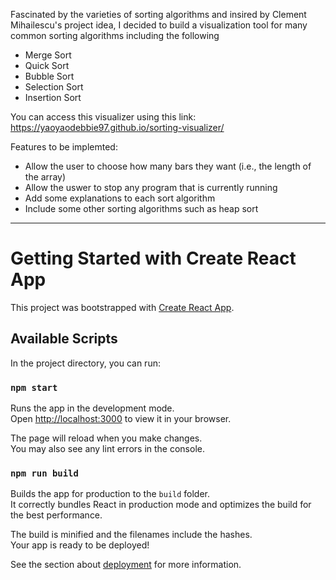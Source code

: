 Fascinated by the varieties of sorting algorithms and insired by Clement Mihailescu's project idea, I decided to build a visualization tool for many common sorting algorithms including the following
- Merge Sort 
- Quick Sort 
- Bubble Sort 
- Selection Sort
- Insertion Sort

You can access this visualizer using this link: https://yaoyaodebbie97.github.io/sorting-visualizer/

Features to be implemted: 
- Allow the user to choose how many bars they want (i.e., the length of the array)
- Allow the uswer to stop any program that is currently running 
- Add some explanations to each sort algorithm
- Include some other sorting algorithms such as heap sort 

----------------------------------------------------------------------------------------
# Getting Started with Create React App

This project was bootstrapped with [Create React App](https://github.com/facebook/create-react-app).

## Available Scripts

In the project directory, you can run:

### `npm start`

Runs the app in the development mode.\
Open [http://localhost:3000](http://localhost:3000) to view it in your browser.

The page will reload when you make changes.\
You may also see any lint errors in the console.

### `npm run build`

Builds the app for production to the `build` folder.\
It correctly bundles React in production mode and optimizes the build for the best performance.

The build is minified and the filenames include the hashes.\
Your app is ready to be deployed!

See the section about [deployment](https://facebook.github.io/create-react-app/docs/deployment) for more information.
